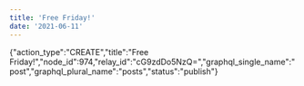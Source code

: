 ```yaml
---
title: 'Free Friday!'
date: '2021-06-11'
---
```


{"action_type":"CREATE","title":"Free Friday!","node_id":974,"relay_id":"cG9zdDo5NzQ=","graphql_single_name":"post","graphql_plural_name":"posts","status":"publish"}
